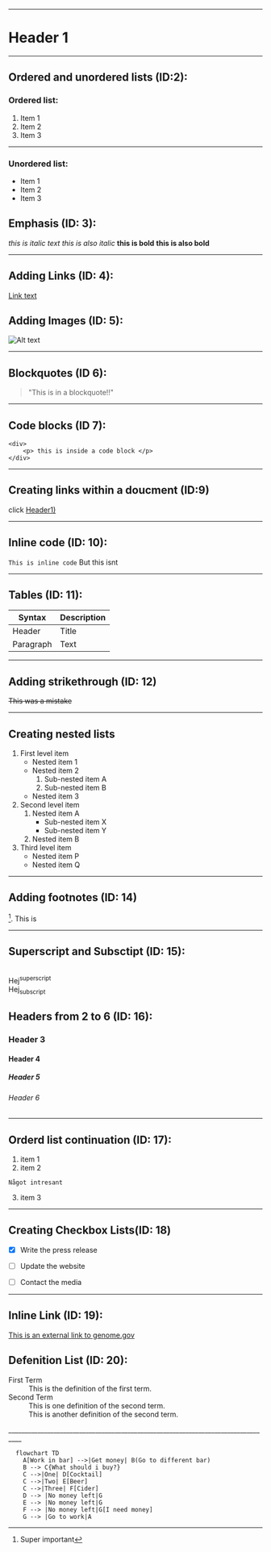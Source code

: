 
___________________________________________________________________________
# Header 1
__________________________________________________________________________
## Ordered and unordered lists (ID:2):

### Ordered list:
1. Item 1
2. Item 2
3. Item 3
__________________________________________________________________________
### Unordered list:
* Item 1
* Item 2
* Item 3

## Emphasis (ID: 3):
*this is italic text*
_this is also italic_
**this is bold**
__this is also bold__

____________________________________________________________________________
## Adding Links (ID: 4):
[Link text](https://www.linkedin.com/in/viktor-ceder-64a3b91a4/)

## Adding Images (ID: 5):
![Alt text](https://media.licdn.com/dms/image/D4D03AQF-bl9Sr_hcug/profile-displayphoto-shrink_800_800/0/1681631538616?e=2147483647&v=beta&t=abJq04sqLr3xHsYkeuWZEaH98kGQG8FgzOt-kRFymCc "an image of viktor ceder")

_____________________________________________________________________________
## Blockquotes (ID 6):
> "This is in a blockquote!!"
_____________________________________________________________________________
## Code blocks (ID 7):
```
<div>
	<p> this is inside a code block </p>
</div>

```
______________________________________________________________________________

## Creating links within a doucment (ID:9)

click [Header1)](#Header-1)

______________________________________________________________________________
## Inline code (ID: 10):
`This is inline code` But this isnt

______________________________________________________________________________
## Tables (ID: 11):
| Syntax      | Description |
| ----------- | ----------- |
| Header      | Title       |
| Paragraph   | Text        |

_____________________________________________________________________________
## Adding strikethrough (ID: 12) 
~~This was a mistake~~ 
____________________________________________________________________________
## Creating nested lists 

1. First level item
   - Nested item 1
   - Nested item 2
      1. Sub-nested item A
      2. Sub-nested item B
   - Nested item 3
2. Second level item
   1. Nested item A
      - Sub-nested item X
      - Sub-nested item Y
   2. Nested item B
3. Third level item
   - Nested item P
   - Nested item Q

____________________________________________________________________________
## Adding footnotes (ID: 14)
[^1]. This is 

[^1]: Super important 
____________________________________________________________________________


## Superscript and Subsctipt (ID: 15):
<br>Hej<sup>superscript</sup>
<br>Hej<sub>subscript</sub>

## Headers from 2 to 6 (ID: 16):
### Header 3
#### Header 4
##### Header 5 
###### Header 6
______________________________________________________________________________
## Orderd list continuation (ID: 17):

1. item 1
2. item 2
```
Något intresant
```
3. item 3

______________________________________________________________________________
## Creating Checkbox Lists(ID: 18)

- [x] Write the press release
- [ ] Update the website
- [ ] Contact the media


_______________________________________________________________________________
## Inline Link (ID: 19):
[This is an external link to genome.gov](https://www.genome.gov/)

## Defenition List (ID: 20):
<dl>
  <dt>First Term</dt>
  <dd>This is the definition of the first term.</dd>
  <dt>Second Term</dt>
  <dd>This is one definition of the second term. </dd>
  <dd>This is another definition of the second term.</dd>
</dl>
__________________________________________________________________________________

```mermaid
  flowchart TD
    A[Work in bar] -->|Get money| B(Go to different bar)
    B --> C{What should i buy?}
    C -->|One| D[Cocktail]
    C -->|Two| E[Beer]
    C -->|Three| F[Cider]
    D --> |No money left|G
    E --> |No money left|G
    F --> |No money left|G[I need money]
    G --> |Go to work|A
```
